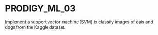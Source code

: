 # PRODIGY_ML_03
Implement a support vector machine (SVM) to classify images of cats and dogs from the Kaggle dataset.



